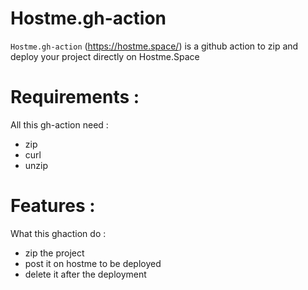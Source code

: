 # Hostme.gh-action


`Hostme.gh-action` (https://hostme.space/) is a github action to zip and deploy your project directly on Hostme.Space


# Requirements :


All this gh-action need :
 - zip
 - curl
 - unzip


# Features :


What this ghaction do :
 - zip the project
 - post it on hostme to be deployed
 - delete it after the deployment


